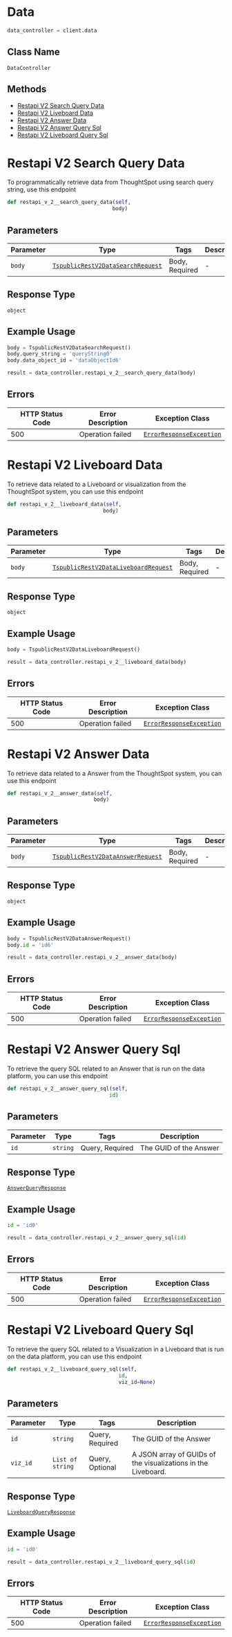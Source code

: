 # Data

```python
data_controller = client.data
```

## Class Name

`DataController`

## Methods

* [Restapi V2 Search Query Data](../../doc/controllers/data.md#restapi-v2-search-query-data)
* [Restapi V2 Liveboard Data](../../doc/controllers/data.md#restapi-v2-liveboard-data)
* [Restapi V2 Answer Data](../../doc/controllers/data.md#restapi-v2-answer-data)
* [Restapi V2 Answer Query Sql](../../doc/controllers/data.md#restapi-v2-answer-query-sql)
* [Restapi V2 Liveboard Query Sql](../../doc/controllers/data.md#restapi-v2-liveboard-query-sql)


# Restapi V2 Search Query Data

To programmatically retrieve data from ThoughtSpot using search query string, use this endpoint

```python
def restapi_v_2__search_query_data(self,
                                  body)
```

## Parameters

| Parameter | Type | Tags | Description |
|  --- | --- | --- | --- |
| `body` | [`TspublicRestV2DataSearchRequest`](../../doc/models/tspublic-rest-v2-data-search-request.md) | Body, Required | - |

## Response Type

`object`

## Example Usage

```python
body = TspublicRestV2DataSearchRequest()
body.query_string = 'queryString0'
body.data_object_id = 'dataObjectId6'

result = data_controller.restapi_v_2__search_query_data(body)
```

## Errors

| HTTP Status Code | Error Description | Exception Class |
|  --- | --- | --- |
| 500 | Operation failed | [`ErrorResponseException`](../../doc/models/error-response-exception.md) |


# Restapi V2 Liveboard Data

To retrieve data related to a Liveboard or visualization from the ThoughtSpot system, you can use this endpoint

```python
def restapi_v_2__liveboard_data(self,
                               body)
```

## Parameters

| Parameter | Type | Tags | Description |
|  --- | --- | --- | --- |
| `body` | [`TspublicRestV2DataLiveboardRequest`](../../doc/models/tspublic-rest-v2-data-liveboard-request.md) | Body, Required | - |

## Response Type

`object`

## Example Usage

```python
body = TspublicRestV2DataLiveboardRequest()

result = data_controller.restapi_v_2__liveboard_data(body)
```

## Errors

| HTTP Status Code | Error Description | Exception Class |
|  --- | --- | --- |
| 500 | Operation failed | [`ErrorResponseException`](../../doc/models/error-response-exception.md) |


# Restapi V2 Answer Data

To retrieve data related to a Answer from the ThoughtSpot system, you can use this endpoint

```python
def restapi_v_2__answer_data(self,
                            body)
```

## Parameters

| Parameter | Type | Tags | Description |
|  --- | --- | --- | --- |
| `body` | [`TspublicRestV2DataAnswerRequest`](../../doc/models/tspublic-rest-v2-data-answer-request.md) | Body, Required | - |

## Response Type

`object`

## Example Usage

```python
body = TspublicRestV2DataAnswerRequest()
body.id = 'id6'

result = data_controller.restapi_v_2__answer_data(body)
```

## Errors

| HTTP Status Code | Error Description | Exception Class |
|  --- | --- | --- |
| 500 | Operation failed | [`ErrorResponseException`](../../doc/models/error-response-exception.md) |


# Restapi V2 Answer Query Sql

To retrieve the query SQL related to an Answer that is run on the data platform, you can use this endpoint

```python
def restapi_v_2__answer_query_sql(self,
                                 id)
```

## Parameters

| Parameter | Type | Tags | Description |
|  --- | --- | --- | --- |
| `id` | `string` | Query, Required | The GUID of the Answer |

## Response Type

[`AnswerQueryResponse`](../../doc/models/answer-query-response.md)

## Example Usage

```python
id = 'id0'

result = data_controller.restapi_v_2__answer_query_sql(id)
```

## Errors

| HTTP Status Code | Error Description | Exception Class |
|  --- | --- | --- |
| 500 | Operation failed | [`ErrorResponseException`](../../doc/models/error-response-exception.md) |


# Restapi V2 Liveboard Query Sql

To retrieve the query SQL related to a Visualization in a Liveboard that is run on the data platform, you can use this endpoint

```python
def restapi_v_2__liveboard_query_sql(self,
                                    id,
                                    viz_id=None)
```

## Parameters

| Parameter | Type | Tags | Description |
|  --- | --- | --- | --- |
| `id` | `string` | Query, Required | The GUID of the Answer |
| `viz_id` | `List of string` | Query, Optional | A JSON array of GUIDs of the visualizations in the Liveboard. |

## Response Type

[`LiveboardQueryResponse`](../../doc/models/liveboard-query-response.md)

## Example Usage

```python
id = 'id0'

result = data_controller.restapi_v_2__liveboard_query_sql(id)
```

## Errors

| HTTP Status Code | Error Description | Exception Class |
|  --- | --- | --- |
| 500 | Operation failed | [`ErrorResponseException`](../../doc/models/error-response-exception.md) |


